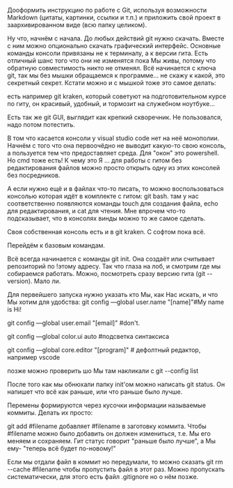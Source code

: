 Дооформить инструкцию по работе с Git, используя возможности Markdown (цитаты, картинки, ссылки и т.п.) и приложить свой проект в заархивированном виде (всю папку целиком).

Ну что, начнём с начала.
До любых действий git нужно скачать. Вместе с ним можно опционально скачать графический интерфейс. 
Основные команды консоли привязаны не к терминалу, а к версии гита. Есть отличный шанс того что они не изменятся пока Мы живы, потому что обратную совместимость никто не отменял.
Всё начинается с ключа git, так мы без мышки обращаемся к программе... не скажу к какой, это секретный секрет. Кстати можно и с мышкой тоже это самое делать:

 есть например git kraken, который советуют на подготовительном курсе по гиту, он красивый, удобный, и тормозит на служебном ноутбуке...

 Есть так же git GUI, выглядит как крепкий скворечник. Не пользовался, надо потом потестить.

 В том что касается консоли у visual studio code нет на неё монополии. Начнём с того что она первоочёдно не выводит какую-то свою консоль, а пользуется тем что предоставляет среда. Для "окон" это powershell. Но cmd тоже есть! К чему это Я ... для работы с гитом без редактирования файлов можно просто открыть одну из этих консолей без посредников.

 А если нужно ещё и в файлах что-то писать, то можно воспользоваться консолью которая идёт в комплекте с гитом: git bash. там у нас соответственно появляются команды touch для создания файла, echo для редактирования, и cat для чтения. Мне впрочем что-то подсказывает, что в консолях винды можно то же самое сделать. 

Своя собственная консоль есть и в git kraken. С софтом пока всё.

Перейдём к базовым командам.

Всё всегда начинается с команды git init.  Она создаёт или считывает репозиторий по !этому адресу. Так что глаза на лоб, и смотрим где мы собираемся работать. Можно, посмотреть сразу версию гита (git --version). Мало ли.

Для первейшего запуска нужно указать кто Мы, как Нас искать, и что Мы хотим для удобства:
git config —global user.name "[name]"#My name is Hi!


git config —global user.email "[email]" #don't.


git config —global color.ui auto #подсветка синтаксиса


git config —global core.editor "[program]" # дефолтный редактор, например vscode


позже можно проверить шо Мы там накликали с git --config list


После того как мы обнюхали папку init'ом можно написать git status. Он напишет что всё как раньше, или что раньше было лучше.


Перемены формируются через кусочки информации называемые коммиты. Делать их просто:

git add  #filename добавляет #filename в заготовку коммита. Чтобы #filename можно было добавить он должен измениться, т.е. Мы его меняем и сохраняем. Гит статус говорит "раньше было лучше", а Мы ему- "теперь всё будет по-новому!"

Если мы отдали файл в коммит но передумали, то можно сказать git rm --cache #filename чтобы пропустить файл в этот раз. Можно пропускать систематически, для этого есть файл .gitignore но о нём позже.